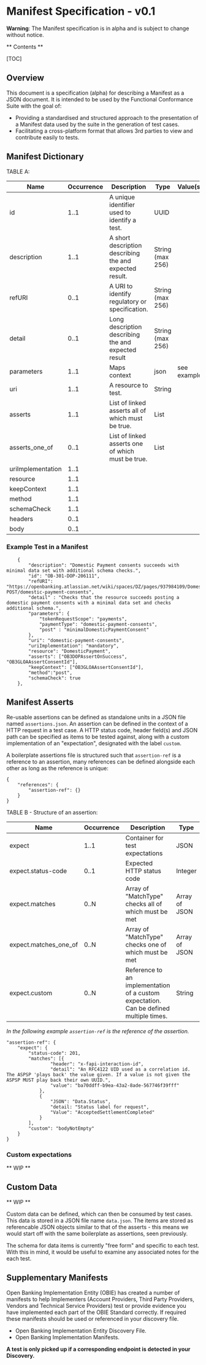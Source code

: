 # Manifest Specification - v0.1

**Warning**: The Manifest specification is in alpha and is subject to change without notice.

** Contents **

[TOC]

## Overview

This document is a specification (alpha) for describing a Manifest as a JSON document.  It is intended to be used by the Functional Conformance Suite with the goal of:

* Providing a standardised and structured approach to the presentation of a Manifest data used by the suite in the generation of test cases.
* Facilitating a cross-platform format that allows 3rd parties to view and contribute easily to tests.

## Manifest Dictionary

TABLE A:

| Name              | Occurrence | Description                                             | Type             | Value(s)    |
|-------------------|------------|---------------------------------------------------------|------------------|-------------|
| id                | 1..1       | A unique identifier used to identify a test.            | UUID             |             |
| description       | 1..1       | A short description describing the and expected result. | String (max 256) |             |
| refURI            | 0..1       | A URI to identify regulatory or specification.          | String (max 256) |             |
| detail            | 0..1       | Long description describing the and expected result     | String (max 256) |             |
| parameters        | 1..1       | Maps context                                            | json             | see example |
| uri               | 1..1       | A resource to test.                                     | String           |             |
| asserts           | 1..1       | List of linked asserts all of which must be true.       | List             |             |
| asserts_one_of    | 0..1       | List of linked asserts one of which must be true.       | List             |             |
| uriImplementation | 1..1       |                                                         |                  |             |
| resource          | 1..1       |                                                         |                  |             |
| keepContext       | 1..1       |                                                         |                  |             |
| method            | 1..1       |                                                         |                  |             |
| schemaCheck       | 1..1       |                                                         |                  |             |
| headers           | 0..1       |                                                         |                  |             |
| body              | 0..1       |                                                         |                  |             |

### Example Test in a Manifest

        {
			"description": "Domestic Payment consents succeeds with minimal data set with additional schema checks.",
            "id": "OB-301-DOP-206111",
            "refURI": "https://openbanking.atlassian.net/wiki/spaces/DZ/pages/937984109/Domestic+Payments+v3.1#DomesticPaymentsv3.1-POST/domestic-payment-consents",
            "detail" : "Checks that the resource succeeds posting a domestic payment consents with a minimal data set and checks additional schema.",
			"parameters": {
                "tokenRequestScope": "payments",
                "paymentType": "domestic-payment-consents",
                "post" : "minimalDomesticPaymentConsent"    
            },
            "uri": "domestic-payment-consents",
            "uriImplementation": "mandatory",
            "resource": "DomesticPayment",
            "asserts": ["OB3DOPAssertOnSuccess", "OB3GLOAAssertConsentId"],
            "keepContext": ["OB3GLOAAssertConsentId"],
            "method":"post",
            "schemaCheck": true
        },

## Manifest Asserts

Re-usable assertions can be defined as standalone units in a JSON file named `assertions.json`. An assertion can be defined in
the context of a HTTP request in a test case. A HTTP status code, header field(s) and JSON path can be specified as items to be
tested against, along with a custom implementation of an "expectation", designated with the label `custom`.

A boilerplate assertions file is structured such that `assertion-ref` is a reference to an assertion, many references can be defined
alongside each other as long as the reference is unique:

    {
        "references": {
            "assertion-ref": {}
        }
    }

TABLE B - Structure of an assertion:

| Name                  | Occurrence | Description                                             | Type             | Value(s)    |
|-----------------------|------------|---------------------------------------------------------|------------------|-------------|
| expect                | 1..1       | Container for test expectations                         | JSON             |             |
| expect.status-code    | 0..1       | Expected HTTP status code                               | Integer          |             |
| expect.matches        | 0..N       | Array of "MatchType" checks all of which must be met    | Array of JSON    | see example |
| expect.matches_one_of | 0..N       | Array of "MatchType" checks one of which must be met    | Array of JSON    | see example |
| expect.custom         | 0..N       | Reference to an implementation of a custom expectation. Can be defined multiple times.                          | String           |             |



_In the following example `assertion-ref` is the reference of the assertion._
    
    "assertion-ref": {
        "expect": {
            "status-code": 201,
            "matches": [{
                    "header": "x-fapi-interaction-id",
                    "detail": "An RFC4122 UID used as a correlation id. The ASPSP 'plays back' the value given. If a value is not given the ASPSP MUST play back their own UUID.",
                    "value": "ba70ddff-b9ea-43a2-8ade-567746f39fff"
                },
                {
                    "JSON": "Data.Status",
                    "detail: "Status label for request",
                    "Value": "AcceptedSettlementCompleted"
                }
            ],
            "custom": "bodyNotEmpty"
        }
    }

### Custom expectations

** WIP **

## Custom Data

** WIP ** 

Custom data can be defined, which can then be consumed by test cases. This data is stored in a JSON file name `data.json`.
The items are stored as referencable JSON objects similar to that of the asserts - this means we would start off with the same boilerplate
as assertions, seen previously.

The schema for data items is currently "free form" and specific to each test. With this in mind,
it would be useful to examine any associated notes for the each test.

## Supplementary Manifests

Open Banking Implementation Entity (OBIE) has created a number of manifests to help Implementers (Account Providers, Third Party Providers, Vendors and Technical Service Providers) test or provide evidence you have implemented each part of the OBIE Standard correctly. If required these manifests should be used or referenced in your discovery file. 

* Open Banking Implementation Entity Discovery File.
* Open Banking Implementation Manifests.

**A test is only picked up if a corresponding endpoint is detected in your Discovery.**
